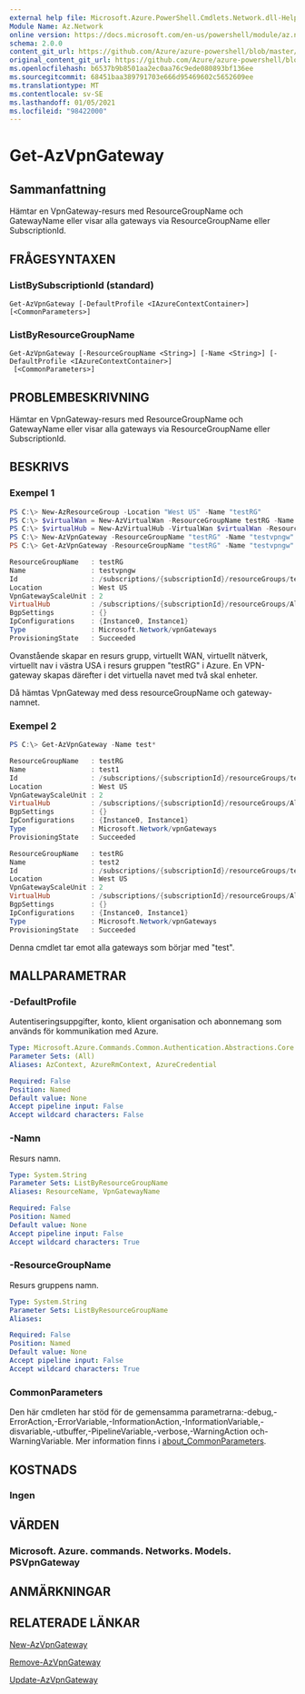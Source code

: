 ```yaml
---
external help file: Microsoft.Azure.PowerShell.Cmdlets.Network.dll-Help.xml
Module Name: Az.Network
online version: https://docs.microsoft.com/en-us/powershell/module/az.network/get-azvpngateway
schema: 2.0.0
content_git_url: https://github.com/Azure/azure-powershell/blob/master/src/Network/Network/help/Get-AzVpnGateway.md
original_content_git_url: https://github.com/Azure/azure-powershell/blob/master/src/Network/Network/help/Get-AzVpnGateway.md
ms.openlocfilehash: b6537b9b8501aa2ec0aa76c9ede080893bf136ee
ms.sourcegitcommit: 68451baa389791703e666d95469602c5652609ee
ms.translationtype: MT
ms.contentlocale: sv-SE
ms.lasthandoff: 01/05/2021
ms.locfileid: "98422000"
---
```

# Get-AzVpnGateway

## Sammanfattning
Hämtar en VpnGateway-resurs med ResourceGroupName och GatewayName eller visar alla gateways via ResourceGroupName eller SubscriptionId.

## FRÅGESYNTAXEN

### ListBySubscriptionId (standard)
```
Get-AzVpnGateway [-DefaultProfile <IAzureContextContainer>] [<CommonParameters>]
```

### ListByResourceGroupName
```
Get-AzVpnGateway [-ResourceGroupName <String>] [-Name <String>] [-DefaultProfile <IAzureContextContainer>]
 [<CommonParameters>]
```

## PROBLEMBESKRIVNING
Hämtar en VpnGateway-resurs med ResourceGroupName och GatewayName eller visar alla gateways via ResourceGroupName eller SubscriptionId.

## BESKRIVS

### Exempel 1

```powershell
PS C:\> New-AzResourceGroup -Location "West US" -Name "testRG"
PS C:\> $virtualWan = New-AzVirtualWan -ResourceGroupName testRG -Name myVirtualWAN -Location "West US"
PS C:\> $virtualHub = New-AzVirtualHub -VirtualWan $virtualWan -ResourceGroupName "testRG" -Name "westushub" -AddressPrefix "10.0.0.1/24"
PS C:\> New-AzVpnGateway -ResourceGroupName "testRG" -Name "testvpngw" -VirtualHubId $virtualHub.Id -BGPPeeringWeight 10 -VpnGatewayScaleUnit 2
PS C:\> Get-AzVpnGateway -ResourceGroupName "testRG" -Name "testvpngw"

ResourceGroupName   : testRG
Name                : testvpngw
Id                  : /subscriptions/{subscriptionId}/resourceGroups/testRG/providers/Microsoft.Network/vpnGateways/testvpngw
Location            : West US
VpnGatewayScaleUnit : 2
VirtualHub          : /subscriptions/{subscriptionId}/resourceGroups/Ali_pS_Test/providers/Microsoft.Network/virtualHubs/westushub
BgpSettings         : {}
IpConfigurations    : {Instance0, Instance1}
Type                : Microsoft.Network/vpnGateways
ProvisioningState   : Succeeded
```

Ovanstående skapar en resurs grupp, virtuellt WAN, virtuellt nätverk, virtuellt nav i västra USA i resurs gruppen "testRG" i Azure. En VPN-gateway skapas därefter i det virtuella navet med två skal enheter.

Då hämtas VpnGateway med dess resourceGroupName och gateway-namnet.

### Exempel 2

```powershell
PS C:\> Get-AzVpnGateway -Name test*

ResourceGroupName   : testRG
Name                : test1
Id                  : /subscriptions/{subscriptionId}/resourceGroups/testRG/providers/Microsoft.Network/vpnGateways/test1
Location            : West US
VpnGatewayScaleUnit : 2
VirtualHub          : /subscriptions/{subscriptionId}/resourceGroups/Ali_pS_Test/providers/Microsoft.Network/virtualHubs/westushub
BgpSettings         : {}
IpConfigurations    : {Instance0, Instance1}
Type                : Microsoft.Network/vpnGateways
ProvisioningState   : Succeeded

ResourceGroupName   : testRG
Name                : test2
Id                  : /subscriptions/{subscriptionId}/resourceGroups/testRG/providers/Microsoft.Network/vpnGateways/test2
Location            : West US
VpnGatewayScaleUnit : 2
VirtualHub          : /subscriptions/{subscriptionId}/resourceGroups/Ali_pS_Test/providers/Microsoft.Network/virtualHubs/westushub
BgpSettings         : {}
IpConfigurations    : {Instance0, Instance1}
Type                : Microsoft.Network/vpnGateways
ProvisioningState   : Succeeded
```

Denna cmdlet tar emot alla gateways som börjar med "test".

## MALLPARAMETRAR

### -DefaultProfile
Autentiseringsuppgifter, konto, klient organisation och abonnemang som används för kommunikation med Azure.

```yaml
Type: Microsoft.Azure.Commands.Common.Authentication.Abstractions.Core.IAzureContextContainer
Parameter Sets: (All)
Aliases: AzContext, AzureRmContext, AzureCredential

Required: False
Position: Named
Default value: None
Accept pipeline input: False
Accept wildcard characters: False
```

### -Namn
Resurs namn.

```yaml
Type: System.String
Parameter Sets: ListByResourceGroupName
Aliases: ResourceName, VpnGatewayName

Required: False
Position: Named
Default value: None
Accept pipeline input: False
Accept wildcard characters: True
```

### -ResourceGroupName
Resurs gruppens namn.

```yaml
Type: System.String
Parameter Sets: ListByResourceGroupName
Aliases:

Required: False
Position: Named
Default value: None
Accept pipeline input: False
Accept wildcard characters: True
```

### CommonParameters
Den här cmdleten har stöd för de gemensamma parametrarna:-debug,-ErrorAction,-ErrorVariable,-InformationAction,-InformationVariable,-disvariable,-utbuffer,-PipelineVariable,-verbose,-WarningAction och-WarningVariable. Mer information finns i [about_CommonParameters](http://go.microsoft.com/fwlink/?LinkID=113216).

## KOSTNADS

### Ingen

## VÄRDEN

### Microsoft. Azure. commands. Networks. Models. PSVpnGateway

## ANMÄRKNINGAR

## RELATERADE LÄNKAR

[New-AzVpnGateway](./New-AzVpnGateway.md)

[Remove-AzVpnGateway](./Remove-AzVpnGateway.md)

[Update-AzVpnGateway](./Update-AzVpnGateway.md)
